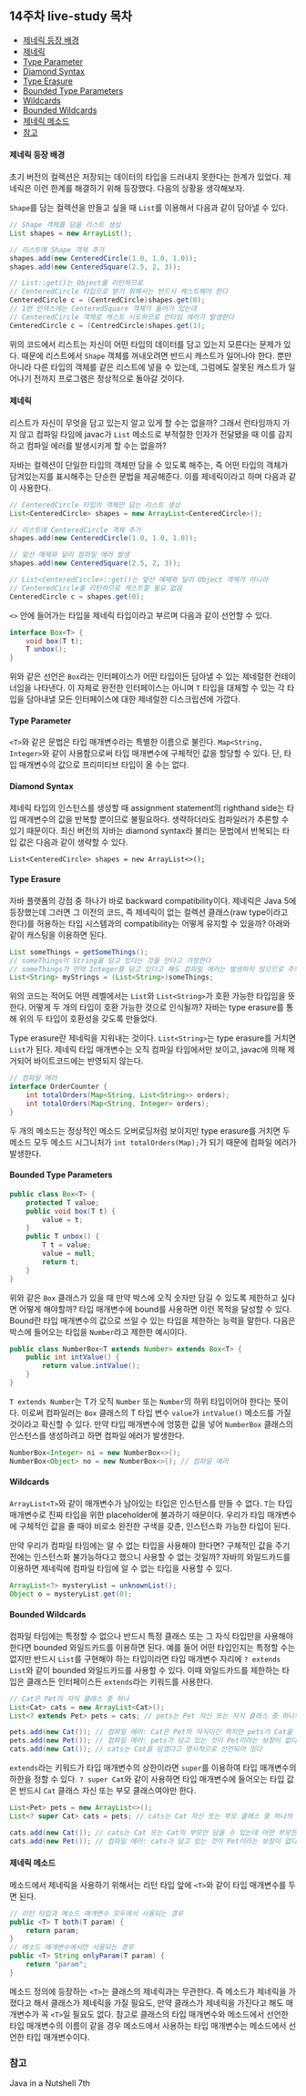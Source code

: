 ## 14주차 live-study 목차
- [제네릭 등장 배경](#제네릭-등장-배경)
- [제네릭](#제네릭)
- [Type Parameter](#Type-Parameter)
- [Diamond Syntax](#Diamond-Syntax)
- [Type Erasure](#Type-Erasure)
- [Bounded Type Parameters](#Bounded-Type-Parameters)
- [Wildcards](#Wildcards)
- [Bounded Wildcards](#Bounded-Wildcards)
- [제네릭 메소드](#제네릭-메소드)
- [참고](#참고)

#### 제네릭 등장 배경
초기 버전의 컬렉션은 저장되는 데이터의 타입을 드러내지 못한다는 한계가 있었다.
제네릭은 이런 한계를 해결하기 위해 등장했다. 다음의 상황을 생각해보자.

`Shape`를 담는 컬렉션을 만들고 싶을 때 `List`를 이용해서 다음과 같이 담아낼 수 있다.

```java
// Shape 객체를 담을 리스트 생성
List shapes = new ArrayList();

// 리스트에 Shape 객체 추가
shapes.add(new CenteredCircle(1.0, 1.0, 1.0));
shapes.add(new CenteredSquare(2.5, 2, 3));

// List::get()는 Object를 리턴하므로
// CenteredCircle 타입으로 받기 위해서는 반드시 캐스트해야 한다
CenteredCircle c = (CentredCircle)shapes.get(0);
// 1번 인덱스에는 CenteredSquare 객체가 들어가 있는데
// CenteredCircle 객체로 캐스트 시도하므로 런타임 에러가 발생한다
CenteredCircle c = (CentredCircle)shapes.get(1);
```

위의 코드에서 리스트는 자신이 어떤 타입의 데이터를 담고 있는지 모른다는 문제가 있다.
때문에 리스트에서 `Shape` 객체를 꺼내오려면 반드시 캐스트가 일어나야 한다.
뿐만 아니라 다른 타입의 객체를 같은 리스트에 넣을 수 있는데,
그럼에도 잘못된 캐스트가 일어나기 전까지 프로그램은 정상적으로 돌아갈 것이다.

#### 제네릭
리스트가 자신이 무엇을 담고 있는지 알고 있게 할 수는 없을까?
그래서 런타임까지 가지 않고 컴파일 타임에 javac가 `List` 메소드로
부적절한 인자가 전달됐을 때 이를 감지하고 컴파일 에러를 발생시키게 할 수는 없을까?

자바는 컬렉션이 단일한 타입의 객체만 담을 수 있도록 해주는,
즉 어떤 타입의 객체가 담겨있는지를 표시해주는 단순한 문법을 제공해준다.
이를 제네릭이라고 하며 다음과 같이 사용한다.

```java
// CenteredCircle 타입의 객체만 담는 리스트 생성
List<CenteredCircle> shapes = new ArrayList<CenteredCircle>();

// 리스트에 CenteredCircle 객체 추가
shapes.add(new CenteredCircle(1.0, 1.0, 1.0));

// 앞선 예제와 달리 컴파일 에러 발생
shapes.add(new CenteredSquare(2.5, 2, 3));

// List<CenteredCircle>::get()는 앞선 예제와 달리 Object 객체가 아니라
// CenteredCircle를 리턴하므로 캐스트할 필요 없음 
CenteredCircle c = shapes.get(0);
```

`<>` 안에 들어가는 타입을 제네릭 타입이라고 부르며 다음과 같이 선언할 수 있다.

```java
interface Box<T> {
    void box(T t);
    T unbox();
}
```

위와 같은 선언은 `Box`라는 인터페이스가 어떤 타입이든 담아낼 수 있는 제네럴한 컨테이너임을 나타낸다.
이 자체로 완전한 인터페이스는 아니며 `T` 타입을 대체할 수 있는 각 타입을 담아내낼 모든 인터페이스에 대한 제네럴한 디스크립션에 가깝다.

#### Type Parameter
`<T>`와 같은 문법은 타입 매개변수라는 특별한 이름으로 불린다.
`Map<String, Integer>`와 같이 사용함으로써 타입 매개변수에 구체적인 값을 할당할 수 있다.
단, 타입 매개변수의 값으로 프리미티브 타입이 올 수는 없다.

#### Diamond Syntax
제네릭 타입의 인스턴스를 생성할 때 assignment statement의 righthand side는
타입 매개변수의 값을 반복할 뿐이므로 불필요하다. 생략하더라도 컴파일러가 추론할 수 있기 때문이다.
최신 버전의 자바는 diamond syntax라 불리는 문법에서 반복되는 타입 값은 다음과 같이 생략할 수 있다.

`List<CenteredCircle> shapes = new ArrayList<>();`

#### Type Erasure
자바 플랫폼의 강점 중 하나가 바로 backward compatibility이다.
제네릭은 Java 5에 등장했는데 그러면 그 이전의 코드, 즉 제네릭이 없는 컬렉션 클래스(raw type이라고 한다)를 허용하는 타입 시스템과의
compatibility는 어떻게 유지할 수 있을까? 아래와 같이 캐스팅을 이용하면 된다.

```java
List someThings = getSomeThings();
// someThings이 String을 담고 있다는 것을 안다고 가정한다
// someThings가 만약 Integer를 담고 있다고 해도 컴파일 에러는 발생하지 않으므로 주의해야 한다
List<String> myStrings = (List<String>)someThings;
```

위의 코드는 적어도 어떤 레벨에서는 `List`와 `List<String>`가 호환 가능한 타입임을 뜻한다.
어떻게 두 개의 타입이 호환 가능한 것으로 인식될까? 자바는 type erasure를 통해 위의 두 타입이 호환성을 갖도록 만들었다.

Type erasure란 제네릭을 지워내는 것이다. `List<String>`는 type erasure를 거치면 `List`가 된다.
제네릭 타입 매개변수는 오직 컴파일 타임에서만 보이고, javac에 의해 제거되어 바이트코드에는 반영되지 않는다.

```java
// 컴파일 에러
interface OrderCounter {
    int totalOrders(Map<String, List<String>> orders);
    int totalOrders(Map<String, Integer> orders);
}
```

두 개의 메소드는 정상적인 메소드 오버로딩처럼 보이지만 type erasure를 거치면
두 메소드 모두 메소드 시그니처가 `int totalOrders(Map);`가 되기 때문에 컴파일 에러가 발생한다.

#### Bounded Type Parameters
```java
public class Box<T> {
    protected T value;
    public void box(T t) {
        value = t;
    }
    public T unbox() {
        T t = value;
        value = null;
        return t;
    }
}
```

위와 같은 `Box` 클래스가 있을 때 만약 박스에 오직 숫자만 담길 수 있도록 제한하고 싶다면 어떻게 해야할까?
타입 매개변수에 bound를 사용하면 이런 목적을 달성할 수 있다.
Bound란 타입 매개변수의 값으로 쓰일 수 있는 타입을 제한하는 능력을 말한다.
다음은 박스에 들어오는 타입을 `Number`라고 제한한 예시이다.

```java
public class NumberBox<T extends Number> extends Box<T> {
    public int intValue() {
        return value.intValue();
    }
}
```

`T extends Number`는 T가 오직 `Number` 또는 `Number`의 하위 타입이어야 한다는 뜻이다.
이로써 컴파일러는 `Box` 클래스의 T 타입 변수 `value`가 `intValue()` 메소드를 가질 것이라고 확신할 수 있다.
만약 타입 매개변수에 엉뚱한 값을 넣어 `NumberBox` 클래스의 인스턴스를 생성하려고 하면 컴파일 에러가 발생한다.

```java
NumberBox<Integer> ni = new NumberBox<>();
NumberBox<Object> no = new NumberBox<>(); // 컴파일 에러
```

#### Wildcards
`ArrayList<T>`와 같이 매개변수가 남아있는 타입은 인스턴스를 만들 수 없다.
`T`는 타입 매개변수로 진짜 타입을 위한 placeholder에 불과하기 때문이다.
우리가 타입 매개변수에 구체적인 값을 줄 때야 비로소 완전한 구색을 갖춘, 인스턴스화 가능한 타입이 된다.

만약 우리가 컴파일 타임에는 알 수 없는 타입을 사용해야 한다면?
구체적인 값을 주기 전에는 인스턴스화 불가능하다고 했으니 사용할 수 없는 것일까?
자바의 와일드카드를 이용하면 제네릭에 컴파일 타임에 알 수 없는 타입을 사용할 수 있다.

```java
ArrayList<?> mysteryList = unknownList();
Object o = mysteryList.get(0);
```

#### Bounded Wildcards
컴파일 타임에는 특정할 수 없으나 반드시 특정 클래스 또는 그 자식 타입만을 사용해야 한다면  bounded 와일드카드를 이용하면 된다.
예를 들어 어떤 타입인지는 특정할 수는 없지만 반드시 `List`를 구현해야 하는 타입이라면
타입 매개변수 자리에 `? extends List`와 같이 bounded 와일드카드를 사용할 수 있다.
이때 와일드카드를 제한하는 타입은 클래스든 인터페이스든 `extends`라는 키워드를 사용한다.  

```java
// Cat은 Pet의 자식 클래스 중 하나
List<Cat> cats = new ArrayList<Cat>();
List<? extends Pet> pets = cats; // pets는 Pet 자신 또는 자식 클래스 중 하나의 타입만 담는 컬렉션을 가리킨다

pets.add(new Cat()); // 컴파일 에러: Cat은 Pet의 자식이긴 하지만 pets가 Cat을 담고 있다는 보장이 없다
pets.add(new Pet()); // 컴파일 에러: pets가 담고 있는 것이 Pet이라는 보장이 없다
cats.add(new Cat()); // cats는 Cat을 담겠다고 명시적으로 선언되어 있다
```

`extends`라는 키워드가 타입 매개변수의 상한이라면 `super`를 이용하여 타입 매개변수의 하한을 정할 수 있다.
`? super Cat`와 같이 사용하면 타입 매개변수에 들어오는 타입 값은 반드시 `Cat` 클래스 자신 또는 부모 클래스여야만 한다.

```java
List<Pet> pets = new ArrayList<>();
List<? super Cat> cats = pets; // cats는 Cat 자신 또는 부모 클래스 중 하나의 타입만 담는 컬렉션을 가리킨다

cats.add(new Cat()); // cats는 Cat 또는 Cat의 부모만 담을 수 있는데 어떤 부모든 다형성에 의해 Cat을 담을 수 있다
cats.add(new Pet()); // 컴파일 에러: cats가 담고 있는 것이 Pet이라는 보장이 없다
```

#### 제네릭 메소드
메소드에서 제네릭을 사용하기 위해서는 리턴 타입 앞에 `<T>`와 같이 타입 매개변수를 두면 된다.
```java
// 리턴 타입과 메소드 매개변수 모두에서 사용되는 경우
public <T> T both(T param) {
    return param;
}
// 메소드 매개변수에서만 사용되는 경우
public <T> String onlyParam(T param) {
    return "param";
}
```

메소드 정의에 등장하는 `<T>`는 클래스의 제네릭과는 무관한다.
즉 메소드가 제네릭을 가졌다고 해서 클래스가 제네릭을 가질 필요도,
만약 클래스가 제네릭을 가진다고 해도 매개변수가 꼭 `<T>`일 필요도 없다.
참고로 클래스의 타입 매개변수와 메소드에서 선언한 타입 매개변수의 이름이 같을 경우
메소드에서 사용하는 타입 매개변수는 메소드에서 선언한 타입 매개변수이다.

### 참고
Java in a Nutshell 7th
